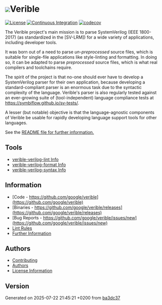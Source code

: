 ---
---

# ![](./img/verible-logo-headline.png)Verible



[![License](https://img.shields.io/badge/License-Apache%202.0-blue.svg)](https://opensource.org/licenses/Apache-2.0)
[![Continuous Integration](https://github.com/chipsalliance/verible/workflows/ci/badge.svg)](https://github.com/chipsalliance/verible/actions/workflows/verible-ci.yml)
[![codecov](https://codecov.io/gh/chipsalliance/verible/branch/master/graph/badge.svg?token=5f656dpmDT)](https://codecov.io/gh/chipsalliance/verible)

<!--*
freshness: { owner: 'hzeller' reviewed: '2022-08-31' }
*-->

The Verible project's main mission is to parse SystemVerilog (IEEE 1800-2017)
(as standardized in the [SV-LRM]) for a wide variety of applications, including
developer tools.

It was born out of a need to parse *un-preprocessed* source files, which is
suitable for single-file applications like style-linting and formatting. In
doing so, it can be adapted to parse *preprocessed* source files, which is what
real compilers and toolchains require.

The spirit of the project is that no-one should ever have to develop a
SystemVerilog parser for their own application, because developing a
standard-compliant parser is an enormous task due to the syntactic complexity of
the language. Verible's parser is also regularly tested against an ever-growing
suite of (tool-independent) language compliance tests at
https://symbiflow.github.io/sv-tests/.

A lesser (but notable) objective is that the language-agnostic components of
Verible be usable for rapidly developing language support tools for other
languages.


See the [README file for further information.](README.md)

## Tools

 * [verible-verilog-lint Info](verilog_lint.md)
 * [verible-verilog-format Info](verilog_format.md)
 * [verible-verilog-syntax Info](verilog_syntax.md)

## Information

 * [Code - https://github.com/google/verible](https://github.com/google/verible)
 * [Binaries - https://github.com/google/verible/releases](https://github.com/google/verible/releases)
 * [Bug Reports - https://github.com/google/verible/issues/new](https://github.com/google/verible/issues/new)
 * [Lint Rules](lint.md)
 * [Further Information](README.md)

## Authors

 * [Contributing](CONTRIBUTING.md)
 * [Authors](AUTHORS.md)
 * [License Information](license.md)

## Version

Generated on 2025-07-22 21:45:21 +0200 from [ba3dc37](https://github.com/google/verible/commit/ba3dc37119b9687f9f9da66508d6321be88ebf6a)

